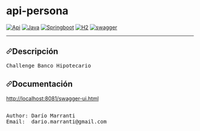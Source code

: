 # api-persona
[![Api](https://img.shields.io/badge/API-f44336?style=for-the-badge&logo=API&logoColor=white&labelColor=101010)]()
[![Java](https://img.shields.io/badge/JAVA-4479A1?style=for-the-badge&logo=JAVA&logoColor=white&labelColor=101010)]()
[![Springboot](https://img.shields.io/badge/springboot-339933?style=for-the-badge&logo=springboot&logoColor=white&labelColor=101010)]()
[![H2](https://img.shields.io/badge/h2-0f91f4?style=for-the-badge&logo=h2A&logoColor=white&labelColor=101010)]()
[![swagger](https://img.shields.io/badge/swagger-4479A1?style=for-the-badge&logo=swagger&logoColor=white&labelColor=101010)]()
<br />

---


<h2 dir="auto"><a id="user-content-installation" class="anchor" aria-hidden="true" href="#installation"><svg class="octicon octicon-link" viewBox="0 0 16 16" version="1.1" width="16" height="16" aria-hidden="true"><path fill-rule="evenodd" d="M7.775 3.275a.75.75 0 001.06 1.06l1.25-1.25a2 2 0 112.83 2.83l-2.5 2.5a2 2 0 01-2.83 0 .75.75 0 00-1.06 1.06 3.5 3.5 0 004.95 0l2.5-2.5a3.5 3.5 0 00-4.95-4.95l-1.25 1.25zm-4.69 9.64a2 2 0 010-2.83l2.5-2.5a2 2 0 012.83 0 .75.75 0 001.06-1.06 3.5 3.5 0 00-4.95 0l-2.5 2.5a3.5 3.5 0 004.95 4.95l1.25-1.25a.75.75 0 00-1.06-1.06l-1.25 1.25a2 2 0 01-2.83 0z"></path></svg></a>Descripción</h2>
<div class="highlight highlight-source-shell position-relative overflow-auto" data-snippet-clipboard-copy-content="Challenge Banco Hipotecario"><pre>Challenge Banco Hipotecario</pre></div>

<h2 dir="auto"><a id="user-content-description" class="anchor" aria-hidden="true" href="#description"><svg class="octicon octicon-link" viewBox="0 0 16 16" version="1.1" width="16" height="16" aria-hidden="true"><path fill-rule="evenodd" d="M7.775 3.275a.75.75 0 001.06 1.06l1.25-1.25a2 2 0 112.83 2.83l-2.5 2.5a2 2 0 01-2.83 0 .75.75 0 00-1.06 1.06 3.5 3.5 0 004.95 0l2.5-2.5a3.5 3.5 0 00-4.95-4.95l-1.25 1.25zm-4.69 9.64a2 2 0 010-2.83l2.5-2.5a2 2 0 012.83 0 .75.75 0 001.06-1.06 3.5 3.5 0 00-4.95 0l-2.5 2.5a3.5 3.5 0 004.95 4.95l1.25-1.25a.75.75 0 00-1.06-1.06l-1.25 1.25a2 2 0 01-2.83 0z"></path></svg></a>Documentación</h2>
<p dir="auto"><a href="http://localhost:8081/swagger-ui.html" rel="nofollow">http://localhost:8081/swagger-ui.html</a></p>

</ul>


<div class="highlight highlight-source-shell position-relative overflow-auto" data-snippet-clipboard-copy-content="# Author
Darío Marranti"><pre><span class="pl-c"><span class="pl-c">
Author: Darío Marranti
Email:  dario.marranti@gmail.com
</pre></div>
